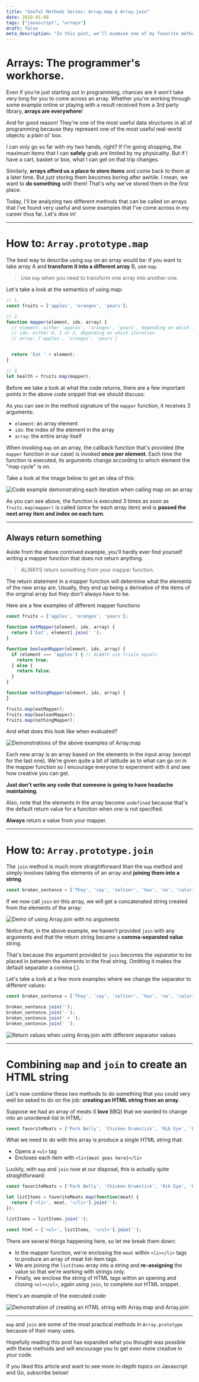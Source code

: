 ```yaml
---
title: "Useful Methods Series: Array.map & Array.join"
date: 2018-01-08
tags: ["javascript", "arrays"]
draft: false
meta_description: "In this post, we'll examine one of my favorite methods on Array.prototype: Array.map and Array.join. We'll also examine some of their real-world applications and how you can get started using them today."
---
```


# Arrays: The programmer's workhorse.
Even if you're just starting out in programming, chances are it won't take very
long for you to come across an array. Whether you're working through some
example online or playing with a result received from a 3rd party library, __arrays
are everywhere__!

And for good reason! They're one of the most useful data structures in all of
programming because they represent one of the most useful real-world objects:
a plain ol' box.

I can only go so far with my two hands, right? If I'm going shopping, the
maximum items that I can __safely__ grab are limited by my physicality. But if
I have a cart, basket or box, what I can get on that trip changes.

Similarly, __arrays afford us a place to store items__ and come back to them at a
later time. But _just_ storing them becomes boring after awhile. I mean, we want
to __do something__ with them! That's why we've stored them in the first place.

Today, I'll be analyzing two different methods that can be called on arrays that
I've found very useful and some examples that I've come across in my career thus
far. Let's dive in!

---

# How to: `Array.prototype.map`
The best way to describe using `map` on an array would be: if you want to take array A
and __transform it into a different array__ B, use `map`.

> Use `map` when you need to transform one array into another one.

Let's take a look at the semantics of using map:

```javascript
// 1.
const fruits = ['apples', 'oranges', 'pears'];

// 2.
function mapper(element, idx, array) {
  // element: either 'apples', 'oranges', 'pears', depending on which iteration
  // idx: either 0, 1 or 2, depending on which iteration
  // array: ['apples', 'oranges', 'pears']


  return 'Eat ' + element;
}

// 3.
let health = fruits.map(mapper);
```

Before we take a look at what the code returns, there are a few important points
in the above code snippet that we should discuss:

As you can see in the method signature of the `mapper` function, it receives
3 arguments:

* `element`: an array element
* `idx`: the index of the element in the array
* `array`: the entire array itself

When invoking `map` on an array, the callback function that's provided (the `mapper`
function in our case) is invoked __once per element__. Each time the function
is executed, its arguments change according to which element the "map cycle" is on.

Take a look at the image below to get an idea of this:

![Code example demonstrating each iteration when calling map on an array](https://i.imgur.com/qinOAsd.png)

As you can see above, the function is executed 3 times as soon as `fruits.map(mapper)`
is called (once for each array item) and is __passed the next array item and index
on each turn__.

---
## Always return something
Aside from the above contrived example, you'll hardly ever find yourself writing
a mapper function that does not return anything.

> ALWAYS return something from your mapper function.

The return statement in a mapper function will determine what the elements of the
new array are. Usually, they end up being a derivative of the items of the original
array but they don't always have to be.

Here are a few examples of different mapper functions

```javascript
const fruits = ['apples', 'oranges', 'pears'];

function eatMapper(element, idx, array) {
  return ['Eat', element].join(' ');
}

function booleanMapper(element, idx, array) {
  if (element === 'apples') { // ALWAYS use triple equals
    return true;
  } else {
    return false;
  }  
}

function nothingMapper(element, idx, array) {
}

fruits.map(eatMapper);
fruits.map(booleanMapper);
fruits.map(nothingMapper);
```

And what does this look like when evaluated?

![Demonstrations of the above examples of Array.map](https://i.imgur.com/FBjBPcD.png)

Each new array is an array based on the elements in the input array (except
for the last one). We're given quite a bit of latitude as to what can go on in
the mapper function so I encourage everyone to experiment with it and see how
creative you can get.

__Just don't write any code that someone is going to have headache maintaining__.

Also, note that the elements in the array become `undefined` because that's the
default return value for a function when one is not specified.

__Always__ return a value from your mapper.

---

# How to: `Array.prototype.join`
The `join` method is much more straightforward than the `map` method and simply
involves taking the elements of an array and __joining them into a string__.

```javascript
const broken_sentence = ['They', 'say', 'seltzer', 'has', 'no', 'calories'];
```

If we now call `join` on this array, we will get a concatenated string created
from the elements of the array:

![Demo of using Array.join with no arguments](https://i.imgur.com/Njllfkp.png)

Notice that, in the above example, we haven't provided `join` with any arguments
and that the return string became a __comma-separated value__ string.

That's because the argument provided to `join` becomes the _separator_ to be placed
in between the elements in the final string. Omitting it makes the default separator
a comma (,).

Let's take a look at a few more examples where we change the separator to
different values:

```javascript
const broken_sentence = ['They', 'say', 'seltzer', 'has', 'no', 'calories'];

broken_sentence.join('');
broken_sentence.join('-');
broken_sentence.join(' + ');
broken_sentence.join(' ');
```

![Return values when using Array.join with different separator values](https://i.imgur.com/AZkVbBO.png)

---

# Combining `map` and `join` to create an HTML string
Let's now combine these two methods to do something that you could very well be
asked to do on the job: __creating an HTML string from an array__.

Suppose we had an array of meats (I __love__ BBQ) that we wanted to change into
an unordered-list in HTML:

```javascript
const favoriteMeats = ['Pork Belly', 'Chicken Drumstick', 'Rib Eye', 'Flank Steak'];
```

What we need to do with this array is produce a single HTML string that:

* Opens a `<ul>` tag
* Encloses each item with `<li>{meat goes here}</li>`

Luckily, with `map` and `join` now at our disposal, this is actually quite
straightforward:

```javascript
const favoriteMeats = ['Pork Belly', 'Chicken Drumstick', 'Rib Eye', 'Flank Steak'];

let listItems = favoriteMeats.map(function(meat) {
  return ['<li>', meat, '</li>'].join('');
});

listItems = listItems.join('');

const html = ['<ul>', listItems, '</ul>'].join('');
```

There are several things happening here, so let me break them down:

* In the mapper function, we're enclosing the `meat` within `<li></li>` tags to
produce an array of meat list-item tags.
* We are joining the `listItems` array into a string and __re-assigning__ the value
so that we're working with strings only.
* Finally, we enclose the string of HTML tags within an opening and closing `<ul></ul>`,
again using `join`, to complete our HTML snippet.

Here's an example of the executed code:

![Demonstration of creating an HTML string with Array.map and Array.join](https://i.imgur.com/iOhuhnJ.png)

---

`map` and `join` are some of the most practical methods in `Array.prototype`
because of their many uses.

Hopefully reading this post has expanded what you thought was possible with
these methods and will encourage you to get even more creative in your code.

If you liked this article and want to see more in-depth topics on Javascript and
Go, subscribe below!
